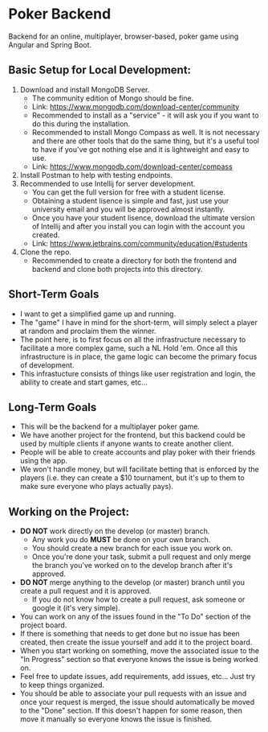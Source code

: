 # Poker Backend
Backend for an online, multiplayer, browser-based, poker game using Angular and Spring Boot.

## Basic Setup for Local Development:
1. Download and install MongoDB Server.
    * The community edition of Mongo should be fine.
    * Link: https://www.mongodb.com/download-center/community
    * Recommended to install as a "service" - it will ask you if you want to do this during the installation.
    * Recommended to install Mongo Compass as well. It is not necessary and there are other tools that do the same thing, but it's a useful tool to have if you've got nothing else and it is lightweight and easy to use.
    * Link: https://www.mongodb.com/download-center/compass
2. Install Postman to help with testing endpoints.
3. Recommended to use Intellij for server development. 
    * You can get the full version for free with a student license.
    * Obtaining a student lisence is simple and fast, just use your university email and you will be approved almost instantly.
    * Once you have your student lisence, download the ultimate version of Intellij and after you install you can login with the account you created.
    * Link: https://www.jetbrains.com/community/education/#students
4. Clone the repo. 
    * Recommended to create a directory for both the frontend and backend and clone both projects into this directory.

## Short-Term Goals
* I want to get a simplified game up and running. 
* The "game" I have in mind for the short-term, will simply select a player at random and proclaim them the winner.
* The point here, is to first focus on all the infrastructure necessary to facilitate a more complex game, such a NL Hold 'em. Once all this infrastructure is in place, the game logic can become the primary focus of development.
* This infrastucture consists of things like user registration and login, the ability to create and start games, etc...

## Long-Term Goals
* This will be the backend for a multiplayer poker game.
* We have another project for the frontend, but this backend could be used by multiple clients if anyone wants to create another client.
* People will be able to create accounts and play poker with their friends using the app.
* We won't handle money, but will facilitate betting that is enforced by the players (i.e. they can create a $10 tournament, but it's up to them to make sure everyone who plays actually pays).

## Working on the Project:
* **DO NOT** work directly on the develop (or master) branch. 
   * Any work you do **MUST** be done on your own branch.
   * You should create a new branch for each issue you work on.
   * Once you're done your task, submit a pull request and only merge the branch you've worked on to the develop branch after it's approved.
* **DO NOT** merge anything to the develop (or master) branch until you create a pull request and it is approved.
   * If you do not know how to create a pull request, ask someone or google it (it's very simple).
* You can work on any of the issues found in the "To Do" section of the project board. 
* If there is something that needs to get done but no issue has been created, then create the issue yourself and add it to the project board.
* When you start working on something, move the associated issue to the "In Progress" section so that everyone knows the issue is being worked on.
* Feel free to update issues, add requirements, add issues, etc... Just try to keep things organized.
* You should be able to associate your pull requests with an issue and once your request is merged, the issue should automatically be moved to the "Done" section. If this doesn't happen for some reason, then move it manually so everyone knows the issue is finished.
